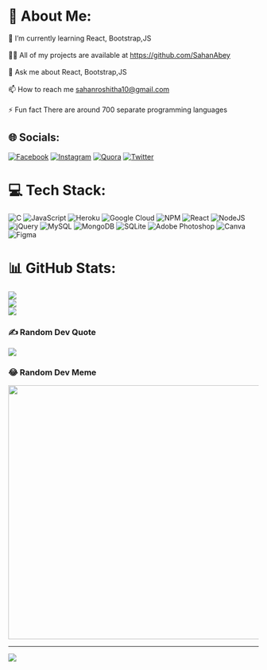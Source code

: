 # 💫 About Me:
🌱 I’m currently learning React, Bootstrap,JS<br><br>👨‍💻 All of my projects are available at https://github.com/SahanAbey<br><br>💬 Ask me about React, Bootstrap,JS<br><br>📫 How to reach me sahanroshitha10@gmail.com<br><br>⚡ Fun fact There are around 700 separate programming languages


## 🌐 Socials:
[![Facebook](https://img.shields.io/badge/Facebook-%231877F2.svg?logo=Facebook&logoColor=white)](https://facebook.com/Sahan.Abey.0) [![Instagram](https://img.shields.io/badge/Instagram-%23E4405F.svg?logo=Instagram&logoColor=white)](https://instagram.com/sahan_roshitha) [![Quora](https://img.shields.io/badge/Quora-%23B92B27.svg?logo=Quora&logoColor=white)](https://quora.com/profile/Sahan-Roshitha-1) [![Twitter](https://img.shields.io/badge/Twitter-%231DA1F2.svg?logo=Twitter&logoColor=white)](https://twitter.com/sahan_roshitha) 

# 💻 Tech Stack:
![C](https://img.shields.io/badge/c-%2300599C.svg?style=flat&logo=c&logoColor=white) ![JavaScript](https://img.shields.io/badge/javascript-%23323330.svg?style=flat&logo=javascript&logoColor=%23F7DF1E) ![Heroku](https://img.shields.io/badge/heroku-%23430098.svg?style=flat&logo=heroku&logoColor=white) ![Google Cloud](https://img.shields.io/badge/Google%20Cloud-%234285F4.svg?style=flat&logo=google-cloud&logoColor=white) ![NPM](https://img.shields.io/badge/NPM-%23000000.svg?style=flat&logo=npm&logoColor=white) ![React](https://img.shields.io/badge/react-%2320232a.svg?style=flat&logo=react&logoColor=%2361DAFB) ![NodeJS](https://img.shields.io/badge/node.js-6DA55F?style=flat&logo=node.js&logoColor=white) ![jQuery](https://img.shields.io/badge/jquery-%230769AD.svg?style=flat&logo=jquery&logoColor=white) ![MySQL](https://img.shields.io/badge/mysql-%2300f.svg?style=flat&logo=mysql&logoColor=white) ![MongoDB](https://img.shields.io/badge/MongoDB-%234ea94b.svg?style=flat&logo=mongodb&logoColor=white) ![SQLite](https://img.shields.io/badge/sqlite-%2307405e.svg?style=flat&logo=sqlite&logoColor=white) ![Adobe Photoshop](https://img.shields.io/badge/adobephotoshop-%2331A8FF.svg?style=flat&logo=adobephotoshop&logoColor=white) ![Canva](https://img.shields.io/badge/Canva-%2300C4CC.svg?style=flat&logo=Canva&logoColor=white) 	![Figma](https://img.shields.io/badge/figma-%23F24E1E.svg?style=flat&logo=figma&logoColor=white)
# 📊 GitHub Stats:
![](https://github-readme-stats.vercel.app/api?username=SahanAbey&theme=dark&hide_border=false&include_all_commits=false&count_private=false)<br/>
![](https://github-readme-streak-stats.herokuapp.com/?user=SahanAbey&theme=dark&hide_border=false)<br/>
![](https://github-readme-stats.vercel.app/api/top-langs/?username=SahanAbey&theme=dark&hide_border=false&include_all_commits=false&count_private=false&layout=compact)

### ✍️ Random Dev Quote
![](https://quotes-github-readme.vercel.app/api?type=horizontal&theme=radical)

### 😂 Random Dev Meme
<img src="https://random-memer.herokuapp.com/" width="512px"/>

---
[![](https://visitcount.itsvg.in/api?id=SahanAbey&icon=0&color=0)](https://visitcount.itsvg.in)

<!-- Proudly created with GPRM ( https://gprm.itsvg.in ) -->
